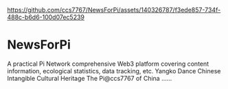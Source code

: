 

https://github.com/ccs7767/NewsForPi/assets/140326787/f3ede857-734f-488c-b6d6-100d07ec5239

# NewsForPi
A practical Pi Network comprehensive Web3 platform covering content information, ecological statistics, data tracking, etc. 
Yangko Dance
Chinese Intangible Cultural Heritage
The Pi@ccs7767 of China
......
